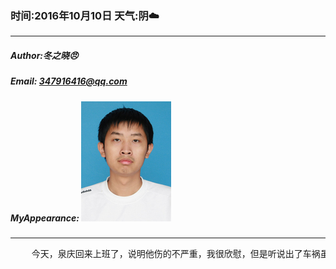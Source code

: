 ### 时间:2016年10月10日 天气:阴:cloud:
-----
#####   Author:冬之晓:angry:
#####   Email: 347916416@qq.com
#####   MyAppearance: ![MyAppearance](../MyPicture.JPG "我的头像")
----------

<pre>
    今天，泉庆回来上班了，说明他伤的不严重，我很欣慰，但是听说出了车祸虽然有保险，但是保险费会增加，看来还是少出车祸比较好。今天晚上把洛阳带的特产送给泉庆。然后没事又继续休息了。果然国庆过完就不想学习了！
</pre>